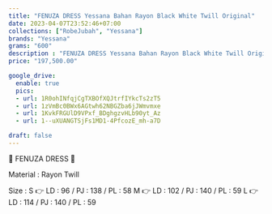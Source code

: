 ```yaml
---
title: "FENUZA DRESS Yessana Bahan Rayon Black White Twill Original"
date: 2023-04-07T23:52:46+07:00
collections: ["RobeJubah", "Yessana"]
brands: "Yessana"
grams: "600"
description : "FENUZA DRESS Yessana Bahan Rayon Black White Twill Original"
price: "197,500.00"

google_drive:
  enable: true
  pics:
  - url: 1R0ohINfqjCgTXBOfXQJtrfIYkcTs2zT5
  - url: 1zVmBc0BWx6AGtwh62NBGZba6jJWmvmxe
  - url: 1KvkFRGUlD9VPxf_BDghgzvHLb90yt_Az
  - url: 1--uXUANGTSjFs1MD1-4PfcozE_mh-a7D

draft: false
---
```


🌸 FENUZA DRESS 🌸

Material :
Rayon Twill

Size :
S 👉 LD : 96 / PJ : 138 / PL : 58
M 👉 LD : 102 / PJ : 140 / PL : 59
L 👉 LD : 114 / PJ : 140 / PL : 59
